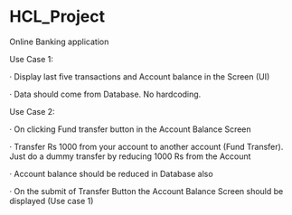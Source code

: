 # HCL_Project
Online Banking application

Use Case 1:

·         Display last five transactions and Account balance in the Screen (UI)

·         Data should come from Database. No hardcoding.

 

Use Case 2:

·         On clicking Fund transfer button in the Account Balance Screen

·         Transfer Rs 1000 from your account to another account (Fund Transfer). Just do a dummy transfer by reducing 1000 Rs from the Account

·         Account balance should be reduced in Database also

·         On the submit of Transfer Button the Account Balance Screen should be displayed (Use case 1)
